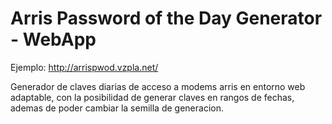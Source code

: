 # Arris Password of the Day Generator - WebApp

Ejemplo: http://arrispwod.vzpla.net/

Generador de claves diarias de acceso a modems arris en entorno web adaptable, con la posibilidad de generar claves en rangos de fechas, ademas de poder cambiar la semilla de generacion.
